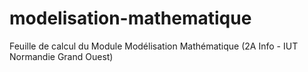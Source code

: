 # modelisation-mathematique
Feuille de calcul du Module Modélisation Mathématique (2A Info - IUT Normandie Grand Ouest)
